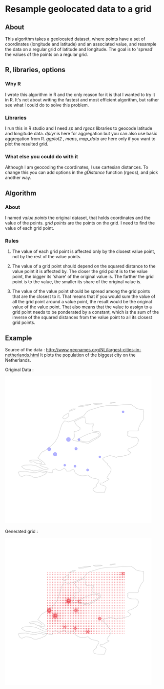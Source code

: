 # Resample geolocated data to a grid

## About
This algorithm takes a geolocated dataset, where points have a set of coordinates (longitude and latitude) and an associated value,
and resample the data on a regular grid of latitude and longitude. The goal is to 'spread' the values of the points on a regular grid.

## R, libraries, options
### Why R
I wrote this algorithm in R and the only reason for it is that I wanted to try it in R. It's not about writing the fastest and most efficient algorithm, but rather see what I could do to solve this problem.

### Libraries
I run this in R studio and I need *sp* and *rgeos* libraries to geocode latitude and longitude data.
*dplyr* is here for aggregation but you can also use basic aggregation from R.
*ggplot2* , *maps*, *map_data* are here only if you want to plot the resulted grid.

### What else you could do with it
Although I am geocoding the coordinates, I use cartesian distances. To change this you can add options in the *gDistance* function  (rgeos), and pick another way.


## Algorithm
### About
I named *value points* the original dataset, that holds coordinates and the value of the points. *grid points* are the points on the grid.
I need to find the value of each grid point.

### Rules
1. The value of each grid point is affected only by the closest value point, not by the rest of the value points.

2. The value of a grid point should depend on the squared distance to the value point it is affected by.
The closer the grid point is to the value point, the bigger its 'share' of the original value is.
The farther the grid point is to the value, the smaller its share of the original value is.

3. The value of the value point should be spread among the grid points that are the closest to it. That means that if you would sum
the value of all the grid point around a value point, the result would be the original value of the value point. That also means that the value
to assign to a grid point needs to be ponderated by a constant, which is the sum of the inverse of the squared distances from the value point
to all its closest grid points.

## Example
Source of the data : http://www.geonames.org/NL/largest-cities-in-netherlands.html
It plots the population of the biggest city on the Netherlands.

Original Data :

![Population in the biggest city of Netherlands](https://github.com/agatheblues/r-resample-geodata-to-grid/blob/master/example/nl_map_original.png)

Generated grid :

![Grid of the population in the biggest city of Netherlands](https://github.com/agatheblues/r-resample-geodata-to-grid/blob/master/example/nl_map_grid.png)
